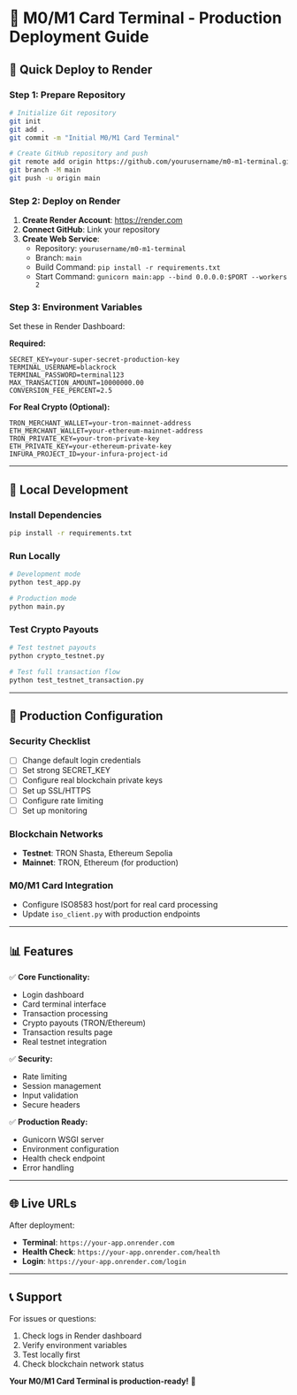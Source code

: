 # 🏦 M0/M1 Card Terminal - Production Deployment Guide

## 🚀 Quick Deploy to Render

### Step 1: Prepare Repository
```bash
# Initialize Git repository
git init
git add .
git commit -m "Initial M0/M1 Card Terminal"

# Create GitHub repository and push
git remote add origin https://github.com/yourusername/m0-m1-terminal.git
git branch -M main
git push -u origin main
```

### Step 2: Deploy on Render
1. **Create Render Account**: https://render.com
2. **Connect GitHub**: Link your repository
3. **Create Web Service**: 
   - Repository: `yourusername/m0-m1-terminal`
   - Branch: `main`
   - Build Command: `pip install -r requirements.txt`
   - Start Command: `gunicorn main:app --bind 0.0.0.0:$PORT --workers 2`

### Step 3: Environment Variables
Set these in Render Dashboard:

**Required:**
```
SECRET_KEY=your-super-secret-production-key
TERMINAL_USERNAME=blackrock
TERMINAL_PASSWORD=terminal123
MAX_TRANSACTION_AMOUNT=10000000.00
CONVERSION_FEE_PERCENT=2.5
```

**For Real Crypto (Optional):**
```
TRON_MERCHANT_WALLET=your-tron-mainnet-address
ETH_MERCHANT_WALLET=your-ethereum-mainnet-address
TRON_PRIVATE_KEY=your-tron-private-key
ETH_PRIVATE_KEY=your-ethereum-private-key
INFURA_PROJECT_ID=your-infura-project-id
```

---

## 🧪 Local Development

### Install Dependencies
```bash
pip install -r requirements.txt
```

### Run Locally
```bash
# Development mode
python test_app.py

# Production mode
python main.py
```

### Test Crypto Payouts
```bash
# Test testnet payouts
python crypto_testnet.py

# Test full transaction flow
python test_testnet_transaction.py
```

---

## 🔧 Production Configuration

### Security Checklist
- [ ] Change default login credentials
- [ ] Set strong SECRET_KEY
- [ ] Configure real blockchain private keys
- [ ] Set up SSL/HTTPS
- [ ] Configure rate limiting
- [ ] Set up monitoring

### Blockchain Networks
- **Testnet**: TRON Shasta, Ethereum Sepolia
- **Mainnet**: TRON, Ethereum (for production)

### M0/M1 Card Integration
- Configure ISO8583 host/port for real card processing
- Update `iso_client.py` with production endpoints

---

## 📊 Features

✅ **Core Functionality:**
- Login dashboard
- Card terminal interface
- Transaction processing
- Crypto payouts (TRON/Ethereum)
- Transaction results page
- Real testnet integration

✅ **Security:**
- Rate limiting
- Session management
- Input validation
- Secure headers

✅ **Production Ready:**
- Gunicorn WSGI server
- Environment configuration
- Health check endpoint
- Error handling

---

## 🌐 Live URLs

After deployment:
- **Terminal**: `https://your-app.onrender.com`
- **Health Check**: `https://your-app.onrender.com/health`
- **Login**: `https://your-app.onrender.com/login`

---

## 📞 Support

For issues or questions:
1. Check logs in Render dashboard
2. Verify environment variables
3. Test locally first
4. Check blockchain network status

**Your M0/M1 Card Terminal is production-ready!** 🚀
